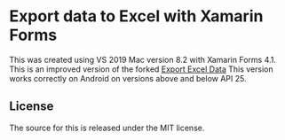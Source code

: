 # Export data to Excel with Xamarin Forms

This was created using VS 2019 Mac version 8.2 with Xamarin Forms 4.1. This is an improved version of the forked [Export Excel Data](https://github.com/b12kab/ExportDataToExcel) This version works correctly on Android on versions above and below API 25.

## License
The source for this is released under the MIT license. 
